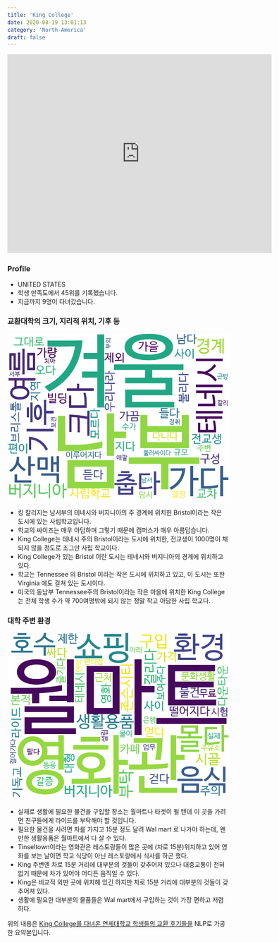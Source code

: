 ```yaml
---
title: 'King College'
date: 2020-08-19 13:01:13
category: 'North-America'
draft: false
---
```


<iframe
width="600"
height="450"
frameborder="0" style="border:0"
src="https://www.google.com/maps/embed/v1/place?key=AIzaSyC9e1AME-pVmWC4hBpFdu5S4dKzyepa3HQ&q=King+College&center=41.250274499999996,-75.8794058&zoom=14" allowfullscreen>
</iframe>

### Profile

* UNITED STATES
* 학생 만족도에서 45위를 기록했습니다.
* 지금까지 9명이 다녀갔습니다. 

### 교환대학의 크기, 지리적 위치, 기후 등

![gen_info-WordCloud](../univ_wordclouds_okt/gen_info/US000095_gen_info_okt.png)

* 킹 칼리지는 남서부의 테네시와 버지니아의 주 경계에 위치한 Bristol이라는 작은 도시에 있는 사립학교입니다.
* 학교의 싸이즈는 매우 아담하며 그렇기 때문에 캠퍼스가 매우 아름답습니다.
* King College는 테네시 주의 Bristol이라는 도시에 위치한, 전교생이 1000명이 채 되지 않을 정도로 조그만 사립 학교이다.
* King College가 있는 Bristol 이란 도시는 테네시와 버지니아의 경계에 위치하고 있다.
* 학교는 Tennessee 의 Bristol 이라는 작은 도시에 위치하고 있고, 이 도시는 또한 Virginia 에도 걸쳐 있는 도시이다.
* 미국의 동남부 Tennessee주의 Bristol이라는 작은 마을에 위치한 King College는 전체 학생 수가 약 700여명밖에 되지 않는 정말 작고 아담한 사립 학교다.


### 대학 주변 환경

![env_info-WordCloud](../univ_wordclouds_okt/env_info/US000095_env_info_okt.png)

* 실제로 생활에 필요한 물건을 구입할 장소는 월마트나 타겟이 될 텐데 이 곳을 가려면 친구들에게 라이드를 부탁해야 할 것입니다.
* 필요한 물건을 사려면 차를 가지고 15분 정도 달려 Wal mart 로 나가야 하는데, 왠만한 생활용품은 월마트에서 다 살 수 있다.
* Tinseltown이라는 영화관은 레스토랑들이 많은 곳에 (차로 15분)위치하고 있어 영화를 보는 날이면 학교 식당이 아닌 레스토랑에서 식사를 하곤 했다.
* King 주변엔 차로 15분 거리에 대부분의 것들이 갖추어져 있으나 대중교통이 전혀 없기 때문에 차가 있어야 어디든 움직일 수 있다.
* King은 비교적 외딴 곳에 위치해 있긴 하지만 차로 15분 거리에 대부분의 것들이 갖추어져 있다.
* 생활에 필요한 대부분의 물품들은 Wal mart에서 구입하는 것이 가장 편하고 저렴하다.


위의 내용은 [King College를 다녀온 연세대학교 학생들의 교환 후기들을](http://oia.yonsei.ac.kr/partner/expReport.asp?ucode=US000095&bgbn=A) NLP로 가공한 요약본입니다. 
